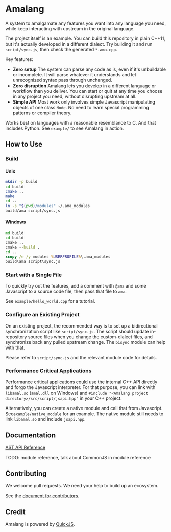 # Amalang

A system to amalgamate any features you want into any language you need, while keep interacting with upstream in the original language.

The project itself is an example. You can build this repository in plain C++11, but it's actually developed in a different dialect. Try building it and run `script/sync.js`, then check the generated `*.ama.cpp`.

Key features:
- **Zero setup** The system can parse any code as is, even if it's unbuildable or incomplete. It will parse whatever it understands and let unrecognized syntax pass through unchanged.
- **Zero disruption** Amalang lets you develop in a different language or workflow than you deliver. You can start or quit at any time you choose in any project you need, without disrupting upstream at all.
- **Simple API** Most work only involves simple Javascript manipulating objects of one class `Node`. No need to learn special programming patterns or compiler theory.

Works best on languages with a reasonable resemblance to C. And that includes Python. See `example/` to see Amalang in action.

## How to Use

### Build

#### Unix

```sh
mkdir -p build
cd build
cmake ..
make
cd ..
ln -s "$(pwd)/modules" ~/.ama_modules
build/ama script/sync.js
```

#### Windows

```bat
md build
cd build
cmake ..
cmake --build .
cd ..
xcopy /e /y modules %USERPROFILE%\.ama_modules
build\ama script\sync.js
```

### Start with a Single File

To quickly try out the features, add a comment with `@ama` and some Javascript to a source code file, then pass that file to `ama`.

See `example/hello_world.cpp` for a tutorial.

### Configure an Existing Project

On an existing project, the recommended way is to set up a bidirectional synchronization script like `script/sync.js`. The script should update in-repository source files when you change the custom-dialect files, and synchronize back any pulled upstream change. The `bisync` module can help with that.

Please refer to `script/sync.js` and the relevant module code for details.

### Performance Critical Applications

Performance critical applications could use the internal C++ API directly and forgo the Javascript interpreter. For that purpose, you can link with `libamal.so` (`amal.dll` on Windows) and `#include "<Amalang project directory>/src/script/jsapi.hpp"` in your C++ project.

Alternatively, you can create a native module and call that from Javascript. See`example/native_module` for an example. The native module still needs to link `libamal.so` and include `jsapi.hpp`.

## Documentation

[AST API Reference](doc/api_node.md)

TODO: module reference, talk about CommonJS in module reference

## Contributing

We welcome pull requests. We need your help to build up an ecosystem.

See the [document for contributors](doc/contrib.md).

## Credit

Amalang is powered by [QuickJS](https://bellard.org/quickjs/).
